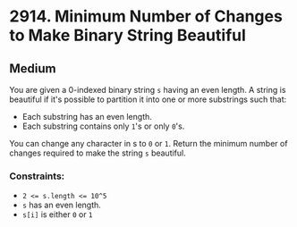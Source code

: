 # 2914. Minimum Number of Changes to Make Binary String Beautiful

## Medium

You are given a 0-indexed binary string `s` having an even length. A string is beautiful if it's possible to partition
it into one or more substrings such that:

- Each substring has an even length.
- Each substring contains only `1`'s or only `0`'s.

You can change any character in s to `0` or `1`. Return the minimum number of changes required to make the string `s`
beautiful.

### Constraints:

- `2 <= s.length <= 10^5`
- `s` has an even length.
- `s[i]` is either `0` or `1`
